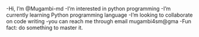 -Hi, I’m @Mugambi-md
-I’m interested in python programming 
-I’m currently learning Python programming language 
-I’m looking to collaborate on code writing 
-you can reach me through email mugambi4sm@gma
-Fun fact: do something to master it.

<!---
Mugambi-md/Mugambi-md is a ✨ special ✨ repository because its `README.md` (this file) appears on your GitHub profile.
You can click the Preview link to take a look at your changes.
--->
